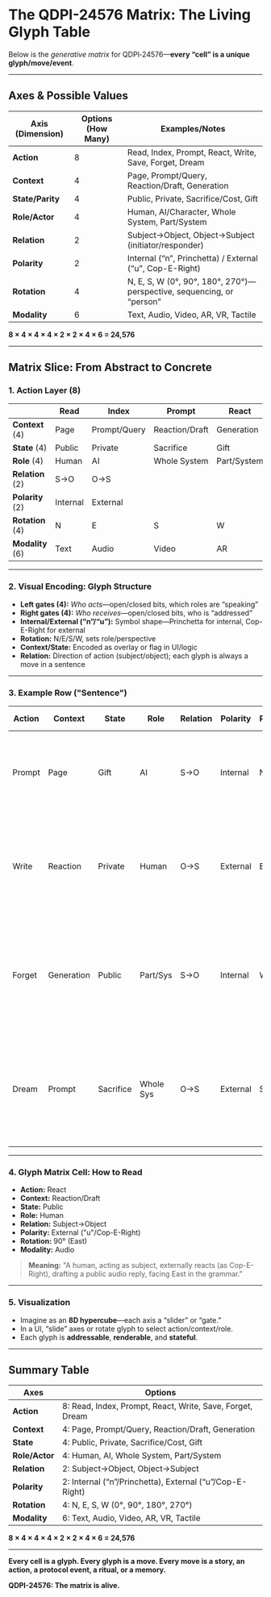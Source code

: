 # The QDPI-24576 Matrix: The Living Glyph Table

Below is the *generative matrix* for QDPI‑24576—**every “cell” is a unique glyph/move/event**.

---

## Axes & Possible Values

| Axis (Dimension) | Options (How Many) | Examples/Notes                                                        |
| ---------------- | ------------------ | --------------------------------------------------------------------- |
| **Action**       | 8                  | Read, Index, Prompt, React, Write, Save, Forget, Dream                |
| **Context**      | 4                  | Page, Prompt/Query, Reaction/Draft, Generation                        |
| **State/Parity** | 4                  | Public, Private, Sacrifice/Cost, Gift                                 |
| **Role/Actor**   | 4                  | Human, AI/Character, Whole System, Part/System                        |
| **Relation**     | 2                  | Subject→Object, Object→Subject (initiator/responder)                  |
| **Polarity**     | 2                  | Internal (“n”, Princhetta) / External (“u”, Cop-E-Right)              |
| **Rotation**     | 4                  | N, E, S, W (0°, 90°, 180°, 270°)—perspective, sequencing, or “person” |
| **Modality**     | 6                  | Text, Audio, Video, AR, VR, Tactile                                   |

**8 × 4 × 4 × 4 × 2 × 2 × 4 × 6 = 24,576**

---

## Matrix Slice: From Abstract to Concrete

### 1. Action Layer (8)

|                  | Read     | Index        | Prompt         | React       | Write | Save    | Forget | Dream |
| ---------------- | -------- | ------------ | -------------- | ----------- | ----- | ------- | ------ | ----- |
| **Context** (4)  | Page     | Prompt/Query | Reaction/Draft | Generation  |       |         |        |       |
| **State** (4)    | Public   | Private      | Sacrifice      | Gift        |       |         |        |       |
| **Role** (4)     | Human    | AI           | Whole System   | Part/System |       |         |        |       |
| **Relation** (2) | S→O      | O→S          |                |             |       |         |        |       |
| **Polarity** (2) | Internal | External     |                |             |       |         |        |       |
| **Rotation** (4) | N        | E            | S              | W           |       |         |        |       |
| **Modality** (6) | Text     | Audio        | Video          | AR          | VR    | Tactile |        |       |

---

### 2. Visual Encoding: Glyph Structure

* **Left gates (4):** *Who acts*—open/closed bits, which roles are “speaking”
* **Right gates (4):** *Who receives*—open/closed bits, who is “addressed”
* **Internal/External (“n”/“u”):** Symbol shape—Princhetta for internal, Cop-E-Right for external
* **Rotation:** N/E/S/W, sets role/perspective
* **Context/State:** Encoded as overlay or flag in UI/logic
* **Relation:** Direction of action (subject/object); each glyph is always a move in a sentence

---

### 3. Example Row ("Sentence")

| Action | Context    | State     | Role      | Relation | Polarity | Rotation | Glyph Meaning                                                                                            |
| ------ | ---------- | --------- | --------- | -------- | -------- | -------- | -------------------------------------------------------------------------------------------------------- |
| Prompt | Page       | Gift      | AI        | S→O      | Internal | N        | "AI gives a prompt to the user, as a gift, from self (Princhetta) in North orientation"                  |
| Write  | Reaction   | Private   | Human     | O→S      | External | E        | "Human writes a private reaction, receiving input, via Cop-E-Right, rotated East"                        |
| Forget | Generation | Public    | Part/Sys  | S→O      | Internal | W        | "A subsystem initiates forgetting, in a public generation event, from internal state, rotated West"      |
| Dream  | Prompt     | Sacrifice | Whole Sys | O→S      | External | S        | "The whole system dreams in response to a prompt, in a sacrifice mode, acting externally, rotated South" |

---

### 4. Glyph Matrix Cell: How to Read

* **Action:** React
* **Context:** Reaction/Draft
* **State:** Public
* **Role:** Human
* **Relation:** Subject→Object
* **Polarity:** External ("u"/Cop-E-Right)
* **Rotation:** 90° (East)
* **Modality:** Audio

> **Meaning:** "A human, acting as subject, externally reacts (as Cop-E-Right), drafting a public audio reply, facing East in the grammar."

---

### 5. Visualization

* Imagine as an **8D hypercube**—each axis a “slider” or “gate.”
* In a UI, “slide” axes or rotate glyph to select action/context/role.
* Each glyph is **addressable**, **renderable**, and **stateful**.

---

## Summary Table

| Axes           | Options                                                   |
| -------------- | --------------------------------------------------------- |
| **Action**     | 8: Read, Index, Prompt, React, Write, Save, Forget, Dream |
| **Context**    | 4: Page, Prompt/Query, Reaction/Draft, Generation         |
| **State**      | 4: Public, Private, Sacrifice/Cost, Gift                  |
| **Role/Actor** | 4: Human, AI, Whole System, Part/System                   |
| **Relation**   | 2: Subject→Object, Object→Subject                         |
| **Polarity**   | 2: Internal (“n”/Princhetta), External (“u”/Cop-E-Right)  |
| **Rotation**   | 4: N, E, S, W (0°, 90°, 180°, 270°)                       |
| **Modality**   | 6: Text, Audio, Video, AR, VR, Tactile                    |

**8 × 4 × 4 × 4 × 2 × 2 × 4 × 6 = 24,576**

---

**Every cell is a glyph. Every glyph is a move. Every move is a story, an action, a protocol event, a ritual, or a memory.**

**QDPI-24576: The matrix is alive.**

